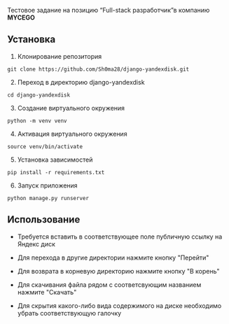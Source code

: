 Тестовое задание на позицию “Full-stack разработчик”в компанию **MYCEGO**


## Установка

1. Клонирование репозитория 

```git clone https://github.com/Sh0ma28/django-yandexdisk.git```

2. Переход в директорию django-yandexdisk

```cd django-yandexdisk```

3. Создание виртуального окружения

```python -m venv venv```

4. Активация виртуального окружения

```source venv/bin/activate```

5. Установка зависимостей

```pip install -r requirements.txt```

6. Запуск приложения

```python manage.py runserver```

## Использование

- Требуется вставить в соответствующее поле публичную ссылку на Яндекс диск 

- Для перехода в другие директории нажмите кнопку "Перейти"

- Для возврата в корневую директорию нажмите кнопку "В корень"

- Для скачивания файла рядом с соответсвующим названием нажмите "Скачать"

- Для скрытия какого-либо вида содержимого на диске необходимо убрать соответствующую галочку